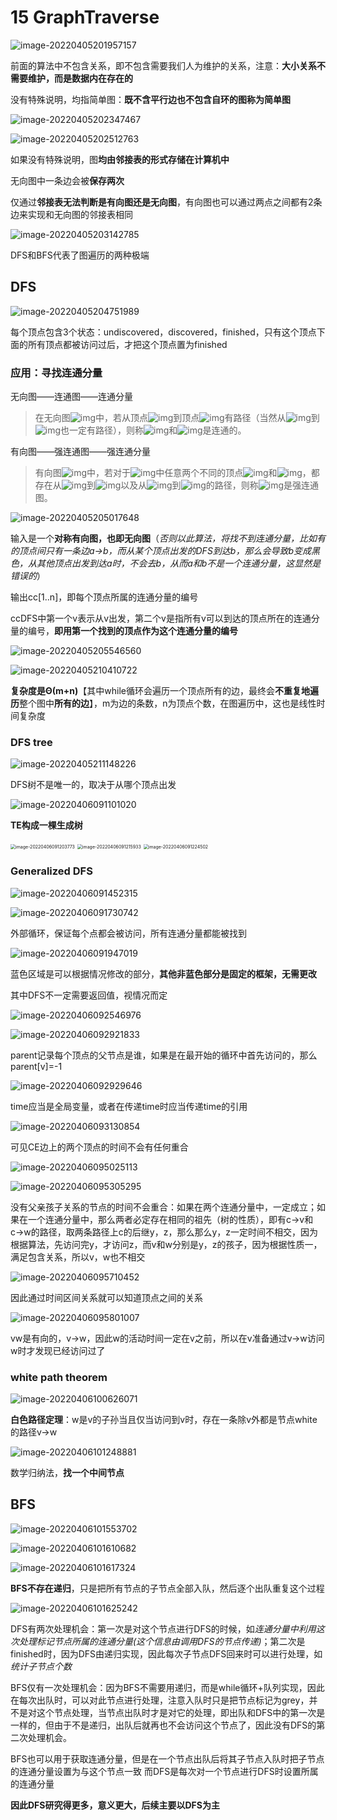 # 15 GraphTraverse

![image-20220405201957157](https://screen-shot.obs.cn-north-4.myhuaweicloud.com/image-20220405201957157.png)

前面的算法中不包含关系，即不包含需要我们人为维护的关系，注意：**大小关系不需要维护，而是数据内在存在的**

没有特殊说明，均指简单图：**既不含平行边也不包含自环的图称为简单图**

![image-20220405202347467](https://screen-shot.obs.cn-north-4.myhuaweicloud.com/image-20220405202347467.png)

![image-20220405202512763](https://screen-shot.obs.cn-north-4.myhuaweicloud.com/image-20220405202512763.png)

如果没有特殊说明，图**均由邻接表的形式存储在计算机中**

无向图中一条边会被**保存两次**

仅通过**邻接表无法判断是有向图还是无向图**，有向图也可以通过两点之间都有2条边来实现和无向图的邻接表相同

![image-20220405203142785](https://screen-shot.obs.cn-north-4.myhuaweicloud.com/image-20220405203142785.png)

DFS和BFS代表了图遍历的两种极端

## DFS

![image-20220405204751989](https://screen-shot.obs.cn-north-4.myhuaweicloud.com/image-20220405204751989.png)

每个顶点包含3个状态：undiscovered，discovered，finished，只有这个顶点下面的所有顶点都被访问过后，才把这个顶点置为finished

### **应用：寻找连通分量**

无向图——连通图——连通分量

> 在无向图![img](https://bkimg.cdn.bcebos.com/formula/119e0aec626516e7abf1bd4271d87616.svg)中，若从顶点![img](https://bkimg.cdn.bcebos.com/formula/b08055b8f59ae5dd6e586b540f1bc0d3.svg)到顶点![img](https://bkimg.cdn.bcebos.com/formula/00ec333868e64468ba1b4a05dec1b21e.svg)有路径（当然从![img](https://bkimg.cdn.bcebos.com/formula/00ec333868e64468ba1b4a05dec1b21e.svg)到![img](https://bkimg.cdn.bcebos.com/formula/b08055b8f59ae5dd6e586b540f1bc0d3.svg)也一定有路径），则称![img](https://bkimg.cdn.bcebos.com/formula/b08055b8f59ae5dd6e586b540f1bc0d3.svg)和![img](https://bkimg.cdn.bcebos.com/formula/00ec333868e64468ba1b4a05dec1b21e.svg)是连通的。

有向图——强连通图——强连通分量

> 有向图![img](https://bkimg.cdn.bcebos.com/formula/119e0aec626516e7abf1bd4271d87616.svg)中，若对于![img](https://bkimg.cdn.bcebos.com/formula/e360e4dac4fd991d6ae5cdde450e580e.svg)中任意两个不同的顶点![img](https://bkimg.cdn.bcebos.com/formula/b08055b8f59ae5dd6e586b540f1bc0d3.svg)和![img](https://bkimg.cdn.bcebos.com/formula/00ec333868e64468ba1b4a05dec1b21e.svg)，都存在从![img](https://bkimg.cdn.bcebos.com/formula/b08055b8f59ae5dd6e586b540f1bc0d3.svg)到![img](https://bkimg.cdn.bcebos.com/formula/00ec333868e64468ba1b4a05dec1b21e.svg)以及从![img](https://bkimg.cdn.bcebos.com/formula/00ec333868e64468ba1b4a05dec1b21e.svg)到![img](https://bkimg.cdn.bcebos.com/formula/b08055b8f59ae5dd6e586b540f1bc0d3.svg)的路径，则称![img](https://bkimg.cdn.bcebos.com/formula/119e0aec626516e7abf1bd4271d87616.svg)是强连通图。

![image-20220405205017648](https://screen-shot.obs.cn-north-4.myhuaweicloud.com/image-20220405205017648.png)

输入是一个**对称有向图，也即无向图**（*否则以此算法，将找不到连通分量，比如有的顶点间只有一条边a→b，而从某个顶点出发的DFS到达b，那么会导致b变成黑色，从其他顶点出发到达a时，不会去b，从而a和b不是一个连通分量，这显然是错误的*）

输出cc[1..n]，即每个顶点所属的连通分量的编号

ccDFS中第一个v表示从v出发，第二个v是指所有v可以到达的顶点所在的连通分量的编号，**即用第一个找到的顶点作为这个连通分量的编号**

![image-20220405205546560](https://screen-shot.obs.cn-north-4.myhuaweicloud.com/image-20220405205546560.png)

![image-20220405210410722](https://screen-shot.obs.cn-north-4.myhuaweicloud.com/image-20220405210410722.png)

**复杂度是Θ(m+n)**【其中while循环会遍历一个顶点所有的边，最终会**不重复地遍历**整个图中**所有的边**】，m为边的条数，n为顶点个数，在图遍历中，这也是线性时间复杂度

### DFS tree

![image-20220405211148226](https://screen-shot.obs.cn-north-4.myhuaweicloud.com/image-20220405211148226.png)

DFS树不是唯一的，取决于从哪个顶点出发

![image-20220406091101020](https://screen-shot.obs.cn-north-4.myhuaweicloud.com/image-20220406091101020.png)

**TE构成一棵生成树**

<img src="https://screen-shot.obs.cn-north-4.myhuaweicloud.com/image-20220406091203773.png" alt="image-20220406091203773" style="zoom:50%;" />

<img src="https://screen-shot.obs.cn-north-4.myhuaweicloud.com/image-20220406091215933.png" alt="image-20220406091215933" style="zoom:50%;" />

<img src="https://screen-shot.obs.cn-north-4.myhuaweicloud.com/image-20220406091224502.png" alt="image-20220406091224502" style="zoom:50%;" />

### Generalized DFS

![image-20220406091452315](https://screen-shot.obs.cn-north-4.myhuaweicloud.com/image-20220406091452315.png)

![image-20220406091730742](https://screen-shot.obs.cn-north-4.myhuaweicloud.com/image-20220406091730742.png)

外部循环，保证每个点都会被访问，所有连通分量都能被找到

![image-20220406091947019](https://screen-shot.obs.cn-north-4.myhuaweicloud.com/image-20220406091947019.png)

蓝色区域是可以根据情况修改的部分，**其他非蓝色部分是固定的框架，无需更改**

其中DFS不一定需要返回值，视情况而定

![image-20220406092546976](https://screen-shot.obs.cn-north-4.myhuaweicloud.com/image-20220406092546976.png)

![image-20220406092921833](https://screen-shot.obs.cn-north-4.myhuaweicloud.com/image-20220406092921833.png)

parent记录每个顶点的父节点是谁，如果是在最开始的循环中首先访问的，那么parent[v]=-1

![image-20220406092929646](https://screen-shot.obs.cn-north-4.myhuaweicloud.com/image-20220406092929646.png)

time应当是全局变量，或者在传递time时应当传递time的引用

![image-20220406093130854](https://screen-shot.obs.cn-north-4.myhuaweicloud.com/image-20220406093130854.png)

可见CE边上的两个顶点的时间不会有任何重合

![image-20220406095025113](https://screen-shot.obs.cn-north-4.myhuaweicloud.com/image-20220406095025113.png)

![image-20220406095305295](https://screen-shot.obs.cn-north-4.myhuaweicloud.com/image-20220406095305295.png)

没有父亲孩子关系的节点的时间不会重合：如果在两个连通分量中，一定成立；如果在一个连通分量中，那么两者必定存在相同的祖先（树的性质），即有c→v和c→w的路径，取两条路径上c的后继y，z，那么那么y，z一定时间不相交，因为根据算法，先访问完y，才访问z，而v和w分别是y，z的孩子，因为根据性质一，满足包含关系，所以v，w也不相交

![image-20220406095710452](https://screen-shot.obs.cn-north-4.myhuaweicloud.com/image-20220406095710452.png)

因此通过时间区间关系就可以知道顶点之间的关系

![image-20220406095801007](https://screen-shot.obs.cn-north-4.myhuaweicloud.com/image-20220406095801007.png)

vw是有向的，v→w，因此w的活动时间一定在v之前，所以在v准备通过v→w访问w时才发现已经访问过了

### white path theorem

![image-20220406100626071](https://screen-shot.obs.cn-north-4.myhuaweicloud.com/image-20220406100626071.png)

**白色路径定理**：w是v的子孙当且仅当访问到v时，存在一条除v外都是节点white的路径v→w

![image-20220406101248881](https://screen-shot.obs.cn-north-4.myhuaweicloud.com/image-20220406101248881.png)

数学归纳法，**找一个中间节点**

## BFS

![image-20220406101553702](https://screen-shot.obs.cn-north-4.myhuaweicloud.com/image-20220406101553702.png)

![image-20220406101610682](https://screen-shot.obs.cn-north-4.myhuaweicloud.com/image-20220406101610682.png)

![image-20220406101617324](https://screen-shot.obs.cn-north-4.myhuaweicloud.com/image-20220406101617324.png)

**BFS不存在递归**，只是把所有节点的子节点全部入队，然后逐个出队重复这个过程

![image-20220406101625242](https://screen-shot.obs.cn-north-4.myhuaweicloud.com/image-20220406101625242.png)

DFS有两次处理机会：第一次是对这个节点进行DFS的时候，如*连通分量中利用这次处理标记节点所属的连通分量(这个信息由调用DFS的节点传递)*；第二次是finished时，因为DFS由递归实现，因此每次子节点DFS回来时可以进行处理，如*统计子节点个数*

BFS仅有一次处理机会：因为BFS不需要用递归，而是while循环+队列实现，因此在每次出队时，可以对此节点进行处理，注意入队时只是把节点标记为grey，并不是对这个节点处理，当节点出队时才是对它的处理，即出队和DFS中的第一次是一样的，但由于不是递归，出队后就再也不会访问这个节点了，因此没有DFS的第二次处理机会。

BFS也可以用于获取连通分量，但是在一个节点出队后将其子节点入队时把子节点的连通分量设置为与这个节点一致
而DFS是每次对一个节点进行DFS时设置所属的连通分量

**因此DFS研究得更多，意义更大，后续主要以DFS为主**

